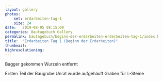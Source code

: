 ```yaml
---
layout: gallery
photos:
    set: erdarbeiten-tag-1
    size: 24
date:   2019-08-05 08:15:00
categories: Bautagebuch Gallery
permalink: bautagebuch/beginn-der-erdarbeiten-erdarbeiten-tag-1/index.html
title:  "Erdarbeiten Tag 1 (Beginn der Erdarbeiten)"
thumbnail: 
highresolutionimg: 
---
```

Bagger gekommen
Wurzeln entfernt
<!--more-->
Ersten Teil der Baugrube
Unrat wurde aufgehäuft
Graben für L-Steine

<!--
20190805_195414.jpg
20190805_195415.jpg
20190805_065807.jpg
20190805_195419.jpg
20190805_195413.jpg
20190805_195417.jpg
20190805_195418.jpg
20190805_195409.jpg
20190805_194957.jpg
20190805_195619.jpg
20190805_194959.jpg
20190805_194954.jpg
20190805_194956.jpg
20190805_195005.jpg
20190805_201428.jpg
20190805_195016.jpg
20190805_195000.jpg
20190805_201414.jpg
20190805_195003.jpg
20190805_201424.jpg
20190805_195019.jpg
20190805_065816.jpg
20190805_195421.jpg
20190805_195420.jpg
-->